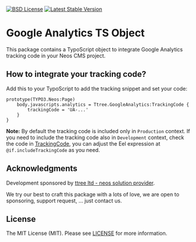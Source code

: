 [![BSD License](https://img.shields.io/github/license/mashape/apistatus.svg)](LICENSE)
[![Latest Stable Version](https://poser.pugx.org/ttree/googleanalytics/version)](https://packagist.org/packages/ttree/googleanalytics)

# Google Analytics TS Object

This package contains a TypoScript object to integrate Google Analytics tracking code in your Neos CMS project.

## How to integrate your tracking code?

Add this to your TypoScript to add the tracking snippet and set your code:

    prototype(TYPO3.Neos:Page)
        body.javascripts.analytics = Ttree.GoogleAnalytics:TrackingCode {
            trackingCode = 'UA-...'
        }
    }

**Note:** By default the tracking code is included only in ```Production``` context. If you need to include the tracking code
also in ```Development``` context, check the code in [TrackingCode](Resources/Private/TypoScript/TypoScriptObjects/TrackingCode.ts2),
you can adjust the Eel expression at ```@if.includeTrackingCode``` as you need.

## Acknowledgments

Development sponsored by [ttree ltd - neos solution provider](http://ttree.ch).

We try our best to craft this package with a lots of love, we are open to sponsoring, support request, ... just contact us.

## License

The MIT License (MIT). Please see [LICENSE](LICENSE) for more information.
